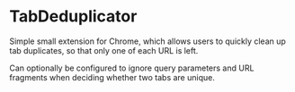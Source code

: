 # TabDeduplicator

Simple small extension for Chrome, which allows users to quickly clean up tab duplicates, so that only one of each URL is left.

Can optionally be configured to ignore query parameters and URL fragments when deciding whether two tabs are unique.
